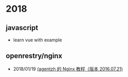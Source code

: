 # 2018 
## javascript
- learn vue with example

## openrestry/nginx
- 2018/01/19  [(agentzh 的 Nginx 教程（版本 2016.07.21)](https://openresty.org/download/agentzh-nginx-tutorials-zhcn.html)